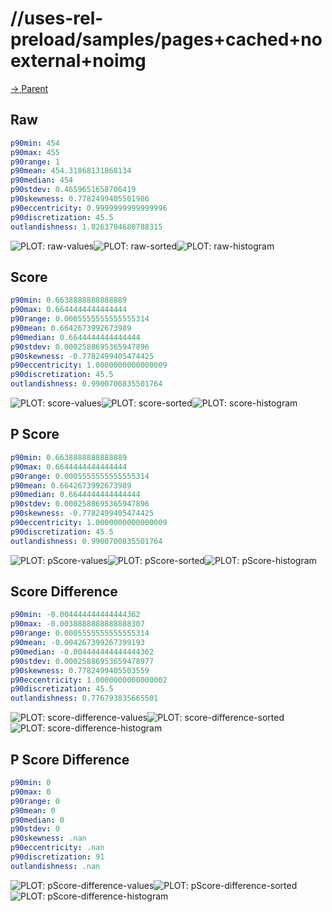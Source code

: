 
# //uses-rel-preload/samples/pages+cached+noexternal+noimg

[→ Parent](../..)


## Raw


```yaml
p90min: 454
p90max: 455
p90range: 1
p90mean: 454.31868131868134
p90median: 454
p90stdev: 0.4659651658706419
p90skewness: 0.7782499405501986
p90eccentricity: 0.9999999999999996
p90discretization: 45.5
outlandishness: 1.0263704680788315

```

![PLOT: raw-values](./raw/values.svg)![PLOT: raw-sorted](./raw/sorted.svg)![PLOT: raw-histogram](./raw/histogram.svg)
## Score


```yaml
p90min: 0.6638888888888889
p90max: 0.6644444444444444
p90range: 0.0005555555555555314
p90mean: 0.6642673992673989
p90median: 0.6644444444444444
p90stdev: 0.0002588695365947896
p90skewness: -0.7782499405474425
p90eccentricity: 1.0000000000000009
p90discretization: 45.5
outlandishness: 0.9900700835501764

```

![PLOT: score-values](./score/values.svg)![PLOT: score-sorted](./score/sorted.svg)![PLOT: score-histogram](./score/histogram.svg)
## P Score


```yaml
p90min: 0.6638888888888889
p90max: 0.6644444444444444
p90range: 0.0005555555555555314
p90mean: 0.6642673992673989
p90median: 0.6644444444444444
p90stdev: 0.0002588695365947896
p90skewness: -0.7782499405474425
p90eccentricity: 1.0000000000000009
p90discretization: 45.5
outlandishness: 0.9900700835501764

```

![PLOT: pScore-values](./pScore/values.svg)![PLOT: pScore-sorted](./pScore/sorted.svg)![PLOT: pScore-histogram](./pScore/histogram.svg)
## Score Difference


```yaml
p90min: -0.004444444444444362
p90max: -0.0038888888888888307
p90range: 0.0005555555555555314
p90mean: -0.004267399267399193
p90median: -0.004444444444444362
p90stdev: 0.00025886953659478977
p90skewness: 0.7782499405503559
p90eccentricity: 1.0000000000000002
p90discretization: 45.5
outlandishness: 0.776793835665501

```

![PLOT: score-difference-values](./score-difference/values.svg)![PLOT: score-difference-sorted](./score-difference/sorted.svg)![PLOT: score-difference-histogram](./score-difference/histogram.svg)
## P Score Difference


```yaml
p90min: 0
p90max: 0
p90range: 0
p90mean: 0
p90median: 0
p90stdev: 0
p90skewness: .nan
p90eccentricity: .nan
p90discretization: 91
outlandishness: .nan

```

![PLOT: pScore-difference-values](./pScore-difference/values.svg)![PLOT: pScore-difference-sorted](./pScore-difference/sorted.svg)![PLOT: pScore-difference-histogram](./pScore-difference/histogram.svg)